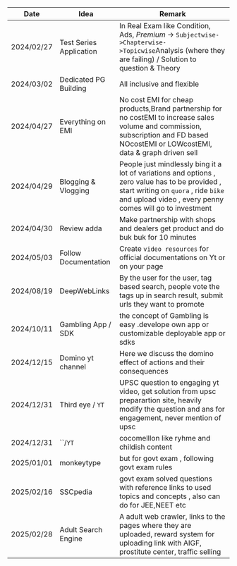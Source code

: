 | Date       | Idea                    | Remark                                                                                                                                                                                             |
| -- | -- | --|
| 2024/02/27 | Test Series Application | In Real Exam like Condition, Ads, $Premium$ -> `Subjectwise->Chapterwise->Topicwise`Analysis (where they are failing) / Solution to question & Theory                                              |
| 2024/03/02 | Dedicated PG Building   | All inclusive and flexible                                                                                                                                                                         |
| 2024/04/27 | Everything on EMI       | No cost EMI for cheap products,Brand partnership for no costEMI to increase sales volume and commission, subscription and FD based NOcostEMI or LOWcostEMI, data & graph driven sell               |
| 2024/04/29 | Blogging & Vlogging     | People just mindlessly bing it a lot of variations and options , zero value has to be provided , start writing on `quora` , ride `bike` and upload video , every penny comes will go to investment |
| 2024/04/30 | Review adda             | Make partnership with shops and dealers get product and do buk buk for 10 minutes                                                                                                                  |
| 2024/05/03 | Follow Documentation    | Create `video resources` for official documentations on Yt or on your page                                                                                                                         |
| 2024/08/19 | DeepWebLinks            | By the user for the user, tag based search, people vote the tags up in search result, submit urls they want to promote                                                                             |
2024/10/11|Gambling App / SDK | the concept of Gambling is easy .develope own app or customizable deployable app or sdks 
2024/12/15|Domino yt channel |Here we discuss the domino effect of actions and their consequences 
2024/12/31|Third eye / `YT`|UPSC question to engaging yt video, get solution from upsc preparartion site, heavily modify the question and ans for engagement, never mention of upsc
2024/12/31|``/`YT`| cocomelllon like ryhme and childish content
2025/01/01|monkeytype|but for govt exam , following govt exam rules
2025/02/16|SSCpedia|govt exam solved questions with reference links to used topics and concepts , also can do for JEE,NEET etc
2025/02/28|Adult Search Engine| A adult web crawler, links to the pages where they are uploaded, reward system for uploading link with AIGF, prostitute center, traffic selling













